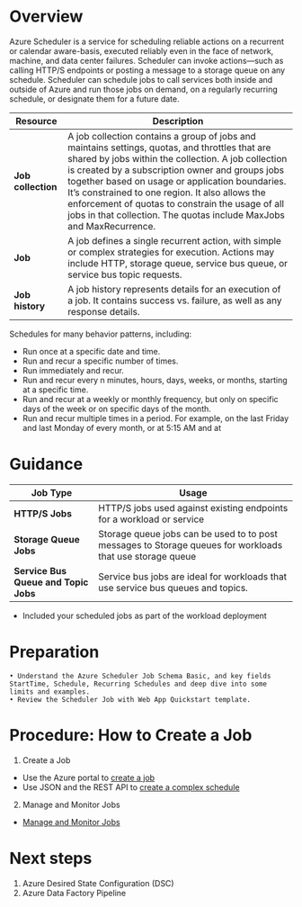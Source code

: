 Overview
========

Azure Scheduler is a service for scheduling reliable actions on a recurrent or calendar aware-basis, executed reliably even in the face of network, machine, and data center failures. Scheduler can invoke actions—such as calling HTTP/S endpoints or posting a message to a storage queue on any schedule. Scheduler can schedule jobs to call services both inside and outside of  Azure and run those jobs on demand, on a regularly recurring schedule, or designate them for a future date. 

|Resource |	Description|
|---------|------------|
|**Job collection**	| A job collection contains a group of jobs and maintains settings, quotas, and throttles that are shared by jobs within the collection. A job collection is created by a subscription owner and groups jobs together based on usage or application boundaries. It’s constrained to one region. It also allows the enforcement of quotas to constrain the usage of all jobs in that collection. The quotas include MaxJobs and MaxRecurrence.|
|**Job**| A job defines a single recurrent action, with simple or complex strategies for execution. Actions may include HTTP, storage queue, service bus queue, or service bus topic requests.|
|**Job history**| A job history represents details for an execution of a job. It contains success vs. failure, as well as any response details.|
	

Schedules for many behavior patterns, including:
* Run once at a specific date and time.
* Run and recur a specific number of times.
* Run immediately and recur.
* Run and recur every n minutes, hours, days, weeks, or months, starting at a specific time.
* Run and recur at a weekly or monthly frequency, but only on specific days of the week or on specific days of the month.
* Run and recur multiple times in a period. For example, on the last Friday and last Monday of every month, or at 5:15 AM and at


Guidance
=========


|Job Type	|Usage|
|-----------|------|
|**HTTP/S Jobs** |HTTP/S jobs used against existing endpoints for a  workload or service 
|**Storage Queue Jobs**| Storage queue jobs can be used to to post messages to Storage queues for workloads that use storage queue |
|**Service Bus Queue and Topic Jobs**|Service bus jobs are ideal for workloads that use service bus queues and topics.|

* Included your scheduled jobs as part of the workload deployment


Preparation
===========

	• Understand the Azure Scheduler Job Schema Basic, and key fields StartTime, Schedule, Recurring Schedules and deep dive into some limits and examples.
	• Review the Scheduler Job with Web App Quickstart template.


Procedure:  How to Create a Job
===============================

1. Create a Job
- Use the Azure portal to [create a job](https://docs.microsoft.com/en-in/azure/scheduler/scheduler-get-started-portal#create-a-job)
- Use JSON and the REST API to [create a complex schedule](https://docs.microsoft.com/en-in/azure/scheduler/scheduler-advanced-complexity#use-json-and-the-rest-api-to-create-a-schedule)
2. Manage and Monitor Jobs
- [Manage and Monitor Jobs](https://docs.microsoft.com/en-in/azure/scheduler/scheduler-get-started-portal#manage-and-monitor-jobs)
		
Next steps
==========
1. Azure Desired State Configuration (DSC)
2. Azure Data Factory Pipeline